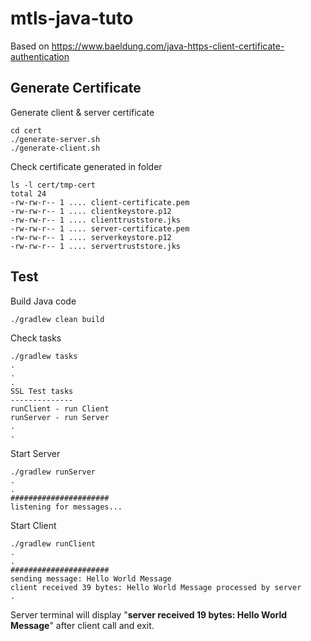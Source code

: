 # mtls-java-tuto

Based on https://www.baeldung.com/java-https-client-certificate-authentication

## Generate Certificate

Generate client & server certificate

```shell
cd cert
./generate-server.sh 
./generate-client.sh 
```

Check certificate generated in folder

```shell
ls -l cert/tmp-cert
total 24
-rw-rw-r-- 1 .... client-certificate.pem
-rw-rw-r-- 1 .... clientkeystore.p12
-rw-rw-r-- 1 .... clienttruststore.jks
-rw-rw-r-- 1 .... server-certificate.pem
-rw-rw-r-- 1 .... serverkeystore.p12
-rw-rw-r-- 1 .... servertruststore.jks
```

## Test

Build Java code

```shell
./gradlew clean build
```

Check tasks

```shell
./gradlew tasks
.
.
.
SSL Test tasks
--------------
runClient - run Client
runServer - run Server
.
.
```

Start Server

```shell
./gradlew runServer
.
.
######################
listening for messages...
```

Start Client

```shell
./gradlew runClient
.
.
######################
sending message: Hello World Message
client received 39 bytes: Hello World Message processed by server
.
```

Server terminal will display "__server received 19 bytes: Hello World Message__" after client call and exit.

